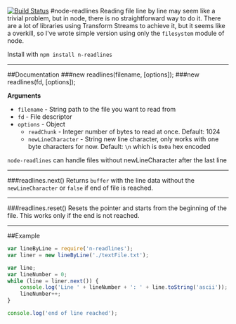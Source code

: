 [![Build Status](https://travis-ci.org/nacholibre/node-readlines.svg)](https://travis-ci.org/nacholibre/node-readlines)
#node-readlines
Reading file line by line may seem like a trivial problem, but in node, there is no straightforward way to do it. There are a lot of libraries using Transform Streams to achieve it, but it seems like a overkill, so I've wrote simple version using only the `filesystem` module of node.

Install with
`npm install n-readlines`

---------------------------------------

##Documentation
###new readlines(filename, [options]);
###new readlines(fd, [options]);

**Arguments**

* `filename` - String path to the file you want to read from
* `fd` - File descriptor
* `options` - Object
  * `readChunk` - Integer number of bytes to read at once. Default: 1024
  * `newLineCharacter` - String new line character, only works with one byte characters for now. Default: `\n` which is `0x0a` hex encoded

`node-readlines` can handle files without newLineCharacter after the last line

---------------------------------------

###readlines.next()
Returns `buffer` with the line data without the `newLineCharacter` or `false` if end of file is reached.

---------------------------------------
###readlines.reset()
Resets the pointer and starts from the beginning of the file. This works only if the end is not reached.

---------------------------------------

##Example
```javascript
var lineByLine = require('n-readlines');
var liner = new lineByLine('./textFile.txt');

var line;
var lineNumber = 0;
while (line = liner.next()) {
    console.log('Line ' + lineNumber + ': ' + line.toString('ascii'));
    lineNumber++;
}

console.log('end of line reached');
```

